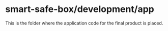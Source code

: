 # smart-safe-box/development/app

This is the folder where the application code for the final product is placed.